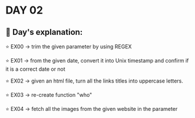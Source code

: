 # DAY 02

## :diamond_shape_with_a_dot_inside: **Day's explanation:**

⭐️ EX00 -> trim the given parameter by using REGEX

⭐️ EX01 -> from the given date, convert it into Unix timestamp and confirm if it is a correct date or not

⭐️ EX02 -> given an html file, turn all the links titles into uppercase letters.

⭐️ EX03 -> re-create function "who"

⭐️ EX04 -> fetch all the images from the given website in the parameter

